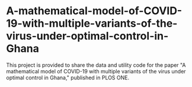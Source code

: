 # A-mathematical-model-of-COVID-19-with-multiple-variants-of-the-virus-under-optimal-control-in-Ghana
This project is provided to share the data and utility code for the paper "A mathematical model of COVID-19 with multiple variants of the virus under optimal control in Ghana," published in PLOS ONE.
